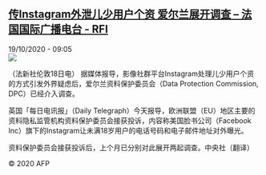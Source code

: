 <!--1603094042000-->
[传Instagram外泄儿少用户个资 爱尔兰展开调查 – 法国国际广播电台 - RFI](http://www.rfi.fr//cn/contenu/20201019-%E4%BC%A0instagram%E5%A4%96%E6%B3%84%E5%84%BF%E5%B0%91%E7%94%A8%E6%88%B7%E4%B8%AA%E8%B5%84-%E7%88%B1%E5%B0%94%E5%85%B0%E5%B1%95%E5%BC%80%E8%B0%83%E6%9F%A5)
------

<div>19/10/2020 - 09:05</div><img src="https://s.rfi.fr/media/display/81692108-11de-11eb-a360-005056bf87d6/w:310/p:16x9/int0013b.201019150503.jpg"><div class="t-content__body u-clearfix"><p>（法新社伦敦18日电）    据媒体报导，影像社群平台Instagram处理儿少用户个资的方式引发外界疑虑后，爱尔兰资料保护委员会（Data Protection Commission, DPC）已经介入调查。</p><p>    英国「每日电讯报」（Daily Telegraph）今天报导，欧洲联盟（EU）地区主要的资料隐私监管机构资料保护委员会接获投诉，内容称美国脸书公司（Facebook Inc）旗下的Instagram让未满18岁用户的电话号码和电子邮件地址对外曝光。</p><p>    资料保护委员会接获投诉后，上个月已分别对此展开两起调查。中央社（翻译）</p><p class="t-copyright">© 2020 AFP</p>        </div>
